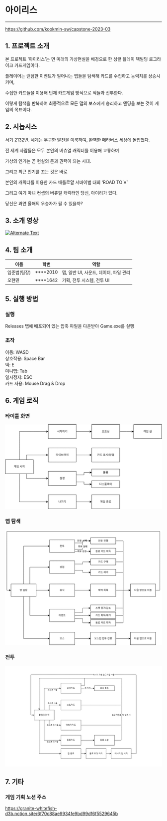 # 아이리스
-----------------
<a href = "https://github.com/kookmin-sw/capstone-2023-03" target="_blank" >https://github.com/kookmin-sw/capstone-2023-03 </a>

## 1. 프로젝트 소개
  
본 프로젝트 ‘아이리스’는 먼 미래의 가상현실을 배경으로 한 싱글 플레이 덱빌딩 로그라이크 카드게임이다.  
   
플레이어는 랜덤한 이벤트가 일어나는 맵들을 탐색해 카드를 수집하고 능력치를 상승시키며,  
  
수집한 카드들을 이용해 턴제 카드게임 방식으로 적들과 전투한다.   
  
이렇게 탐색을 반복하여 최종적으로 모든 맵의 보스에게 승리하고 엔딩을 보는 것이 게임의 목표이다.   
  
## 2. 시놉시스
  
서기 2132년. 세계는 무구한 발전을 이룩하여, 완벽한 메타버스 세상에 돌입했다.  
   
전 세계 사람들은 모두 본인의 버츄얼 캐릭터를 이용해 교류하며  
  
가상의 인기는 곧 현실의 돈과 권력이 되는 시대.  
  
그리고 최근 인기를 끄는 것은 바로  
  
본인의 캐릭터를 이용한 카드 배틀로얄 서바이벌 대회 ‘ROAD TO V’   
  
그리고 여기 마녀 컨셉의 버츄얼 캐릭터인 당신, 아이리가 있다.  
  
당신은 과연 올해의 우승자가 될 수 있을까?  

## 3. 소개 영상
  
[![Alternate Text](https://img.youtube.com/vi/NoJn_X90eIE/0.jpg)](https://www.youtube.com/watch?v=NoJn_X90eIE)

## 4. 팀 소개
  
|이름|학번|역할|
|-|-|-|
|임준범(팀장)|****2010|맵, 일반 UI, 사운드, 데이터, 파일 관리|
|오현민|****1642|기획, 전투 시스템, 전투 UI|


## 5. 실행 방법
  
### 실행
Releases 탭에 배포되어 있는 압축 파일을 다운받아 Game.exe를 실행
    
### 조작
이동: WASD  
상호작용: Space Bar  
덱: E  
미니맵: Tab  
일시정지: ESC  
카드 사용: Mouse Drag & Drop  

## 6. 게임 로직

### 타이틀 화면
![타이틀 화면](/Docs/logic4.png)
  
### 맵 탐색
![맵 탐색](/Docs/logic5.png)
  
### 전투
![전투](/Docs/logic3.png)

## 7. 기타

### 게임 기획 노션 주소
<a href = "https://granite-whitefish-d3b.notion.site/6f70c88ae9934fe9bd99df6f5529645b" target="_blank" >https://granite-whitefish-d3b.notion.site/6f70c88ae9934fe9bd99df6f5529645b</a>

